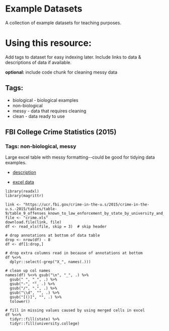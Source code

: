 # Example Datasets

A collection of example datasets for teaching purposes. 

# Using this resource:
Add tags to dataset for easy indexing later. Include links to data &
descriptions of data if available. 

**optional:** include code chunk for cleaning messy data

## Tags:
* biological - biological examples
* non-biological 
* messy - data that requires cleaning
* clean - data ready to use


## FBI College Crime Statistics (2015)
### Tags: non-biological, messy
Large excel table with messy formatting--could be good for tidying data examples.

* [description](https://ucr.fbi.gov/crime-in-the-u.s/2015/crime-in-the-u.s.-2015/tables/table-9/table_9_offenses_known_to_law_enforcement_by_state_by_university_and_college_2015.xls/vie://ucr.fbi.gov/crime-in-the-u.s/2015/crime-in-the-u.s.-2015/tables/table-9/table-9-data-declaration_final)

* [excel data](https://ucr.fbi.gov/crime-in-the-u.s/2015/crime-in-the-u.s.-2015/tables/table-9/table_9_offenses_known_to_law_enforcement_by_state_by_university_and_college_2015.xls)

```{r}
library(readxl)
library(magrittr)

link <- "https://ucr.fbi.gov/crime-in-the-u.s/2015/crime-in-the-u.s.-2015/tables/table-9/table_9_offenses_known_to_law_enforcement_by_state_by_university_and_college_2015.xls"
file <- "crime.xls"
download.file(link, file)
df <- read_xls(file, skip = 3)  # skip header

# drop annotations at bottom of data table
drop <- nrow(df) - 8 
df <- df[1:drop,]

# drop extra columns read in because of annotations at bottom
df %<>% 
  dplyr::select(-grep("X_", names(.)))

# clean up col names
names(df) %<>% gsub("\n", "_", .) %>% 
  gsub(" ", "_", .) %>% 
  gsub("-", "", .) %>% 
  gsub("/", ".", .) %>% 
  gsub("\\d", "", .) %>% 
  gsub("[()]", "", .) %>% 
  tolower()

# fill in missing values caused by using merged cells in excel
df %<>% 
  tidyr::fill(state) %>% 
  tidyr::fill(university.college)
```
